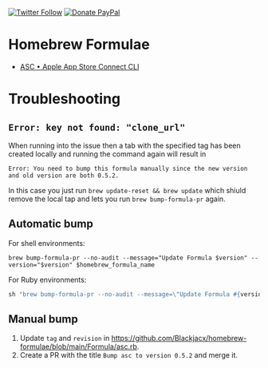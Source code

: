 [![Twitter Follow](https://img.shields.io/badge/Follow-%40Blackjacx-1DA1F2?logo=twitter)](https://twitter.com/intent/follow?original_referer=https%3A%2F%2Fgithub.com%2Fblackjacx&screen_name=Blackjacxxx)
[![Donate PayPal](https://img.shields.io/badge/Donate-PayPal-0079c1?logo=paypal)](https://www.paypal.me/STHEROLD)

# Homebrew Formulae

- [ASC • Apple App Store Connect CLI](https://github.com/Blackjacx/Assist)

# Troubleshooting

## `Error: key not found: "clone_url"`

When running into the issue then a tab with the specified tag has been created locally and running the command again will result in 

```
Error: You need to bump this formula manually since the new version
and old version are both 0.5.2.
```

In this case you just run `brew update-reset && brew update` which shiuld remove the local tap and lets you run `brew bump-formula-pr` again.

## Automatic bump

For shell environments:

```shell
brew bump-formula-pr --no-audit --message="Update Formula $version" --version="$version" $homebrew_formula_name
```

For Ruby environments:

```ruby
sh "brew bump-formula-pr --no-audit --message=\"Update Formula #{version}\" --version=\"#{version}\" #{homebrew_formula_name}"
```

## Manual bump

1. Update `tag` and `revision` in https://github.com/Blackjacx/homebrew-formulae/blob/main/Formula/asc.rb.
2. Create a PR with the title `Bump asc to version 0.5.2` and merge it.
